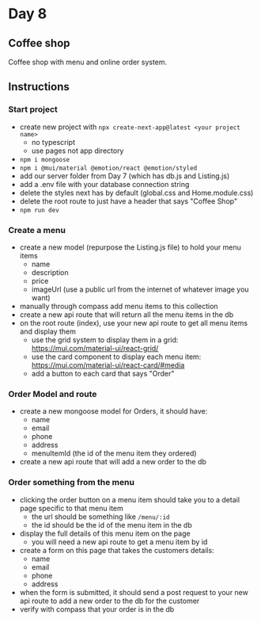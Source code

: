 # Day 8

## Coffee shop

Coffee shop with menu and online order system.

## Instructions

### Start project

- create new project with `npx create-next-app@latest <your project name>`
  - no typescript
  - use pages not app directory
- `npm i mongoose`
- `npm i @mui/material @emotion/react @emotion/styled`
- add our server folder from Day 7 (which has db.js and Listing.js)
- add a .env file with your database connection string
- delete the styles next has by default (global.css and Home.module.css)
- delete the root route to just have a header that says "Coffee Shop"
- `npm run dev`

### Create a menu

- create a new model (repurpose the Listing.js file) to hold your menu items
  - name
  - description
  - price
  - imageUrl (use a public url from the internet of whatever image you want)
- manually through compass add menu items to this collection
- create a new api route that will return all the menu items in the db
- on the root route (index), use your new api route to get all menu items and display them
  - use the grid system to display them in a grid: https://mui.com/material-ui/react-grid/
  - use the card component to display each menu item: https://mui.com/material-ui/react-card/#media
  - add a button to each card that says "Order"

### Order Model and route

- create a new mongoose model for Orders, it should have:
  - name
  - email
  - phone
  - address
  - menuItemId (the id of the menu item they ordered)
- create a new api route that will add a new order to the db

### Order something from the menu

- clicking the order button on a menu item should take you to a detail page specific to that menu item
  - the url should be something like `/menu/:id`
  - the id should be the id of the menu item in the db
- display the full details of this menu item on the page
  - you will need a new api route to get a menu item by id
- create a form on this page that takes the customers details:
  - name
  - email
  - phone
  - address
- when the form is submitted, it should send a post request to your new api route to add a new order to the db for the customer
- verify with compass that your order is in the db
